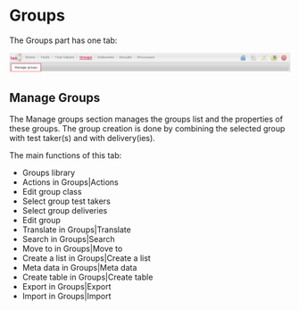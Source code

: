 <!--
created_at: '2011-03-11 16:09:15'
updated_at: '2013-03-13 13:56:07'
authors:
    - 'Jérôme Bogaerts'
contributors:
    - 'Franck Gismondi'
tags:
    - 'User Guide'
-->

Groups
======

The Groups part has one tab:

![](../resources/groups-tab.png)

Manage Groups
-----------------

The Manage groups section manages the groups list and the properties of these groups. The group creation is done by combining the selected group with test taker(s) and with delivery(ies).

The main functions of this tab:

-   Groups library
-   Actions in Groups|Actions
-   Edit group class
-   Select group test takers
-   Select group deliveries
-   Edit group
-   Translate in Groups|Translate
-   Search in Groups|Search
-   Move to in Groups|Move to
-   Create a list in Groups|Create a list
-   Meta data in Groups|Meta data
-   Create table in Groups|Create table
-   Export in Groups|Export
-   Import in Groups|Import


